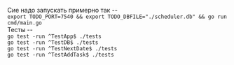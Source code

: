 Сие надо запускать примерно так --  
`export TODO_PORT=7540 && export TODO_DBFILE="./scheduler.db" && go run cmd/main.go`  
Тесты --  
`go test -run ^TestApp$ ./tests`  
`go test -run ^TestDB$ ./tests`  
`go test -run ^TestNextDate$ ./tests`  
`go test -run ^TestAddTask$ ./tests`  
